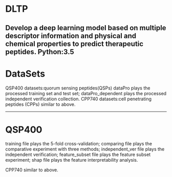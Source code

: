 # DLTP
Develop a deep learning model based on multiple descriptor information and physical and chemical properties to predict therapeutic peptides.
Python:3.5
-------------------------------------------------------------------------------
# DataSets
QSP400 datasets:quorum sensing peptides(QSPs)
dataPro plays the processed training set and test set;
dataPro_dependent plays the processed independent verification collection.
CPP740 datasets:cell penetrating peptides (CPPs) 
similar to above.

--------------------------------------------------------------------------------


# QSP400
training file plays the 5-fold cross-validation;
comparing file plays the comparative experiment with three methods;
independent_ver file plays the independent verification;
feature_subset file plays the feature subset experiment;
shap file plays the feature interpretability analysis.

CPP740
similar to above.
